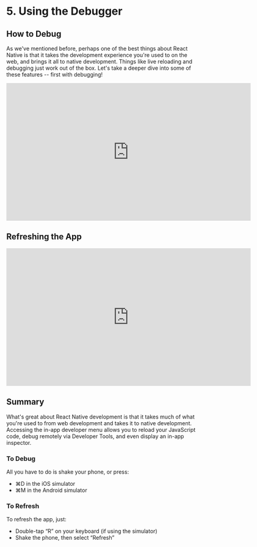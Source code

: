 # 5. Using the Debugger



## How to Debug

As we've mentioned before, perhaps one of the best things about React Native is that it takes the development experience you're used to on  the web, and brings it all to native development. Things like live  reloading and debugging just work out of the box. Let's take a deeper  dive into some of these features -- first with debugging!



<iframe allowfullscreen="1" allow="accelerometer; autoplay; encrypted-media; gyroscope; picture-in-picture" title="YouTube video player" src="https://www.youtube.com/embed/IDQnmsAUCdc?showinfo=0&amp;rel=0&amp;autohide=1&amp;vq=hd720&amp;hl=en-us&amp;cc_load_policy=0&amp;enablejsapi=1&amp;origin=https%3A%2F%2Fclassroom.udacity.com&amp;widgetid=289" id="widget290" width="640" height="360" frameborder="0"></iframe>



## Refreshing the App



<iframe allowfullscreen="1" allow="accelerometer; autoplay; encrypted-media; gyroscope; picture-in-picture" title="YouTube video player" src="https://www.youtube.com/embed/VkSrgNZ7Jbk?showinfo=0&amp;rel=0&amp;autohide=1&amp;vq=hd720&amp;hl=en-us&amp;cc_load_policy=0&amp;enablejsapi=1&amp;origin=https%3A%2F%2Fclassroom.udacity.com&amp;widgetid=291" id="widget292" width="640" height="360" frameborder="0"></iframe>



## Summary

What's great about React Native development is that it takes much of  what you're used to from web development and takes it to native  development. Accessing the in-app developer menu allows you to reload  your JavaScript code, debug remotely via Developer Tools, and even  display an in-app inspector. 

### To Debug

All you have to do is shake your phone, or press:

- ⌘D in the iOS simulator
- ⌘M in the Android simulator

### To Refresh

To refresh the app, just:

- Double-tap “R” on your keyboard (if using the simulator)
- Shake the phone, then select “Refresh” 